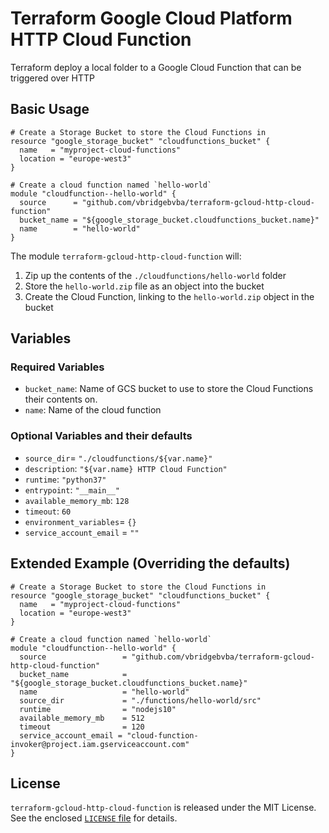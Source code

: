 # Terraform Google Cloud Platform HTTP Cloud Function

Terraform deploy a local folder to a Google Cloud Function that can be triggered over HTTP

## Basic Usage

```hcl
# Create a Storage Bucket to store the Cloud Functions in
resource "google_storage_bucket" "cloudfunctions_bucket" {
  name   = "myproject-cloud-functions"
  location = "europe-west3"
}

# Create a cloud function named `hello-world`
module "cloudfunction--hello-world" {
  source      = "github.com/vbridgebvba/terraform-gcloud-http-cloud-function"
  bucket_name = "${google_storage_bucket.cloudfunctions_bucket.name}"
  name        = "hello-world"
}
```

The module `terraform-gcloud-http-cloud-function` will:

1. Zip up the contents of the `./cloudfunctions/hello-world` folder
2. Store the `hello-world.zip` file as an object into the bucket
3. Create the Cloud Function, linking to the `hello-world.zip` object in the bucket

## Variables

### Required Variables

- `bucket_name`: Name of GCS bucket to use to store the Cloud Functions their contents on.
- `name`: Name of the cloud function

### Optional Variables and their defaults

- `source_dir`= `"./cloudfunctions/${var.name}"`
- `description`: `"${var.name} HTTP Cloud Function"`
- `runtime`: `"python37"`
- `entrypoint`: `"__main__"`
- `available_memory_mb`: `128`
- `timeout`: `60`
- `environment_variables`= `{}`
- `service_account_email` = `""`

## Extended Example (Overriding the defaults)

```hcl
# Create a Storage Bucket to store the Cloud Functions in
resource "google_storage_bucket" "cloudfunctions_bucket" {
  name   = "myproject-cloud-functions"
  location = "europe-west3"
}

# Create a cloud function named `hello-world`
module "cloudfunction--hello-world" {
  source                 = "github.com/vbridgebvba/terraform-gcloud-http-cloud-function"
  bucket_name            = "${google_storage_bucket.cloudfunctions_bucket.name}"
  name                   = "hello-world"
  source_dir             = "./functions/hello-world/src"
  runtime                = "nodejs10"
  available_memory_mb    = 512
  timeout                = 120
  service_account_email = "cloud-function-invoker@project.iam.gserviceaccount.com"
}
```

## License

`terraform-gcloud-http-cloud-function` is released under the MIT License. See the enclosed [`LICENSE` file](LICENSE) for details.